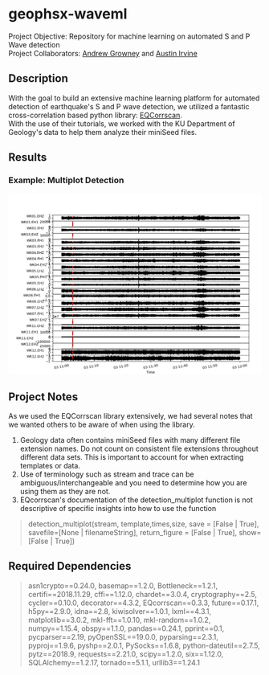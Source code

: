 # geophsx-waveml
Project Objective: Repository for machine learning on automated S and P Wave detection<br />
Project Collaborators: [Andrew Growney](https://www.linkedin.com/in/andrewgrowney) and [Austin Irvine](https://www.linkedin.com/in/austinirvine)

## Description
With the goal to build an extensive machine learning platform for automated detection of earthquake's S and P wave detection, we utilized a fantastic cross-correlation based python library: [EQCorrscan](https://eqcorrscan.readthedocs.io/en/latest/). <br />
With the use of their tutorials, we worked with the KU Department of Geology's data to help them analyze their miniSeed files.
## Results

### Example: Multiplot Detection
![sample figure](EQcorrscan_figure.png)

## Project Notes
As we used the EQCorrscan library extensively, we had several notes that we wanted others to be aware of when using the library. <br />
1. Geology data often contains miniSeed files with many different file extension names. Do not count on consistent file extensions throughout different data sets. This is important to account for when extracting templates or data.
2. Use of terminology such as stream and trace can be ambiguous/interchangeable and you need to determine how you are using them as they are not.
3. EQcorrscan's documentation of the detection_multiplot function is not descriptive of specific insights into how to use the function
> detection_multiplot(stream, template,times,size, save = [False | True], savefile=[None | filenameString], return_figure = [False | True], show=[False | True])

## Required Dependencies
>asn1crypto==0.24.0,
basemap==1.2.0,
Bottleneck==1.2.1,
certifi==2018.11.29,
cffi==1.12.0,
chardet==3.0.4,
cryptography==2.5,
cycler==0.10.0,
decorator==4.3.2,
EQcorrscan==0.3.3,
future==0.17.1,
h5py==2.9.0,
idna==2.8,
kiwisolver==1.0.1,
lxml==4.3.1,
matplotlib==3.0.2,
mkl-fft==1.0.10,
mkl-random==1.0.2,
numpy==1.15.4,
obspy==1.1.0,
pandas==0.24.1,
pprint==0.1,
pycparser==2.19,
pyOpenSSL==19.0.0,
pyparsing==2.3.1,
pyproj==1.9.6,
pyshp==2.0.1,
PySocks==1.6.8,
python-dateutil==2.7.5,
pytz==2018.9,
requests==2.21.0,
scipy==1.2.0,
six==1.12.0,
SQLAlchemy==1.2.17,
tornado==5.1.1,
urllib3==1.24.1
